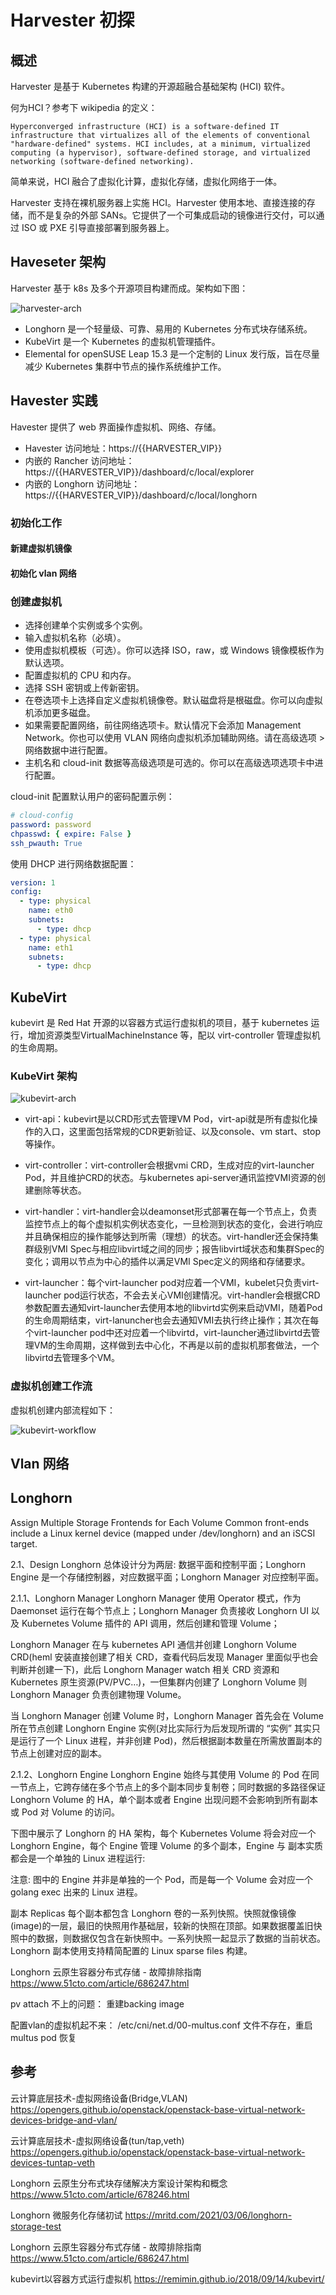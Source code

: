# Harvester 初探


## 概述

Harvester 是基于 Kubernetes 构建的开源超融合基础架构 (HCI) 软件。

何为HCI？参考下 wikipedia 的定义：

```text
Hyperconverged infrastructure (HCI) is a software-defined IT infrastructure that virtualizes all of the elements of conventional "hardware-defined" systems. HCI includes, at a minimum, virtualized computing (a hypervisor), software-defined storage, and virtualized networking (software-defined networking).
```

简单来说，HCI 融合了虚拟化计算，虚拟化存储，虚拟化网络于一体。

Harvester 支持在裸机服务器上实施 HCI。Harvester 使用本地、直接连接的存储，而不是复杂的外部 SANs。它提供了一个可集成启动的镜像进行交付，可以通过 ISO 或 PXE 引导直接部署到服务器上。

## Haveseter 架构

Harvester 基于 k8s 及多个开源项目构建而成。架构如下图：

![harvester-arch](/images/harvester-arch.png)

* Longhorn 是一个轻量级、可靠、易用的 Kubernetes 分布式块存储系统。
* KubeVirt 是一个 Kubernetes 的虚拟机管理插件。
* Elemental for openSUSE Leap 15.3 是一个定制的 Linux 发行版，旨在尽量减少 Kubernetes 集群中节点的操作系统维护工作。

## Havester 实践

Havester 提供了 web 界面操作虚拟机、网络、存储。

* Havester 访问地址：https://{{HARVESTER_VIP}}
* 内嵌的 Rancher 访问地址：https://{{HARVESTER_VIP}}/dashboard/c/local/explorer 
* 内嵌的 Longhorn 访问地址：https://{{HARVESTER_VIP}}/dashboard/c/local/longhorn 

### 初始化工作

#### 新建虚拟机镜像

#### 初始化 vlan 网络

### 创建虚拟机

* 选择创建单个实例或多个实例。
* 输入虚拟机名称（必填）。
* 使用虚拟机模板（可选）。你可以选择 ISO，raw，或 Windows 镜像模板作为默认选项。
* 配置虚拟机的 CPU 和内存。
* 选择 SSH 密钥或上传新密钥。
* 在卷选项卡上选择自定义虚拟机镜像卷。默认磁盘将是根磁盘。你可以向虚拟机添加更多磁盘。
* 如果需要配置网络，前往网络选项卡。默认情况下会添加 Management Network。你也可以使用 VLAN 网络向虚拟机添加辅助网络。请在高级选项 > 网络数据中进行配置。
* 主机名和 cloud-init 数据等高级选项是可选的。你可以在高级选项选项卡中进行配置。

cloud-init 配置默认用户的密码配置示例：

```yaml
# cloud-config
password: password
chpasswd: { expire: False }
ssh_pwauth: True
```

使用 DHCP 进行网络数据配置：

```yaml
version: 1
config:
  - type: physical
    name: eth0
    subnets:
      - type: dhcp
  - type: physical
    name: eth1
    subnets:
      - type: dhcp
```

## KubeVirt

kubevirt 是 Red Hat 开源的以容器方式运行虚拟机的项目，基于 kubernetes 运行，增加资源类型VirtualMachineInstance 等，配以 virt-controller 管理虚拟机的生命周期。

### KubeVirt 架构

![kubevirt-arch](/images/kubevirt-arch.png)

* virt-api：kubevirt是以CRD形式去管理VM Pod，virt-api就是所有虚拟化操作的入口，这里面包括常规的CDR更新验证、以及console、vm start、stop等操作。

* virt-controller：virt-controller会根据vmi CRD，生成对应的virt-launcher Pod，并且维护CRD的状态。与kubernetes api-server通讯监控VMI资源的创建删除等状态。

* virt-handler：virt-handler会以deamonset形式部署在每一个节点上，负责监控节点上的每个虚拟机实例状态变化，一旦检测到状态的变化，会进行响应并且确保相应的操作能够达到所需（理想）的状态。virt-handler还会保持集群级别VMI Spec与相应libvirt域之间的同步；报告libvirt域状态和集群Spec的变化；调用以节点为中心的插件以满足VMI Spec定义的网络和存储要求。

* virt-launcher：每个virt-launcher pod对应着一个VMI，kubelet只负责virt-launcher pod运行状态，不会去关心VMI创建情况。virt-handler会根据CRD参数配置去通知virt-launcher去使用本地的libvirtd实例来启动VMI，随着Pod的生命周期结束，virt-lanuncher也会去通知VMI去执行终止操作；其次在每个virt-launcher pod中还对应着一个libvirtd，virt-launcher通过libvirtd去管理VM的生命周期，这样做到去中心化，不再是以前的虚拟机那套做法，一个libvirtd去管理多个VM。

### 虚拟机创建工作流

虚拟机创建内部流程如下：

![kubevirt-workflow](/images/kubevirt-flow.png)



## Vlan 网络



## Longhorn


Assign Multiple Storage Frontends for Each Volume
Common front-ends include a Linux kernel device (mapped under /dev/longhorn) and an iSCSI target.



2.1、Design
Longhorn 总体设计分为两层: 数据平面和控制平面；Longhorn Engine 是一个存储控制器，对应数据平面；Longhorn Manager 对应控制平面。

2.1.1、Longhorn Manager
Longhorn Manager 使用 Operator 模式，作为 Daemonset 运行在每个节点上；Longhorn Manager 负责接收 Longhorn UI 以及 Kubernetes Volume 插件的 API 调用，然后创建和管理 Volume；

Longhorn Manager 在与 kubernetes API 通信并创建 Longhorn Volume CRD(heml 安装直接创建了相关 CRD，查看代码后发现 Manager 里面似乎也会判断并创建一下)，此后 Longhorn Manager watch 相关 CRD 资源和 Kubernetes 原生资源(PV/PVC…)，一但集群内创建了 Longhorn Volume 则 Longhorn Manager 负责创建物理 Volume。

当 Longhorn Manager 创建 Volume 时，Longhorn Manager 首先会在 Volume 所在节点创建 Longhorn Engine 实例(对比实际行为后发现所谓的 “实例” 其实只是运行了一个 Linux 进程，并非创建 Pod)，然后根据副本数量在所需放置副本的节点上创建对应的副本。

2.1.2、Longhorn Engine
Longhorn Engine 始终与其使用 Volume 的 Pod 在同一节点上，它跨存储在多个节点上的多个副本同步复制卷；同时数据的多路径保证 Longhorn Volume 的 HA，单个副本或者 Engine 出现问题不会影响到所有副本或 Pod 对 Volume 的访问。

下图中展示了 Longhorn 的 HA 架构，每个 Kubernetes Volume 将会对应一个 Longhorn Engine，每个 Engine 管理 Volume 的多个副本，Engine 与 副本实质都会是一个单独的 Linux 进程运行:


注意: 图中的 Engine 并非是单独的一个 Pod，而是每一个 Volume 会对应一个 golang exec 出来的 Linux 进程。







副本 Replicas
每个副本都包含 Longhorn 卷的一系列快照。快照就像镜像(image)的一层，最旧的快照用作基础层，较新的快照在顶部。如果数据覆盖旧快照中的数据，则数据仅包含在新快照中。一系列快照一起显示了数据的当前状态。
Longhorn 副本使用支持精简配置的 Linux sparse files 构建。




Longhorn 云原生容器分布式存储 - 故障排除指南
<https://www.51cto.com/article/686247.html>

pv attach 不上的问题：
重建backing image

配置vlan的虚拟机起不来：
/etc/cni/net.d/00-multus.conf 文件不存在，重启multus pod 恢复


## 参考

云计算底层技术-虚拟网络设备(Bridge,VLAN)
<https://opengers.github.io/openstack/openstack-base-virtual-network-devices-bridge-and-vlan/>

云计算底层技术-虚拟网络设备(tun/tap,veth)
<https://opengers.github.io/openstack/openstack-base-virtual-network-devices-tuntap-veth>

Longhorn 云原生分布式块存储解决方案设计架构和概念
<https://www.51cto.com/article/678246.html>

Longhorn 微服务化存储初试
<https://mritd.com/2021/03/06/longhorn-storage-test>

Longhorn 云原生容器分布式存储 - 故障排除指南
<https://www.51cto.com/article/686247.html>

kubevirt以容器方式运行虚拟机
<https://remimin.github.io/2018/09/14/kubevirt/>
